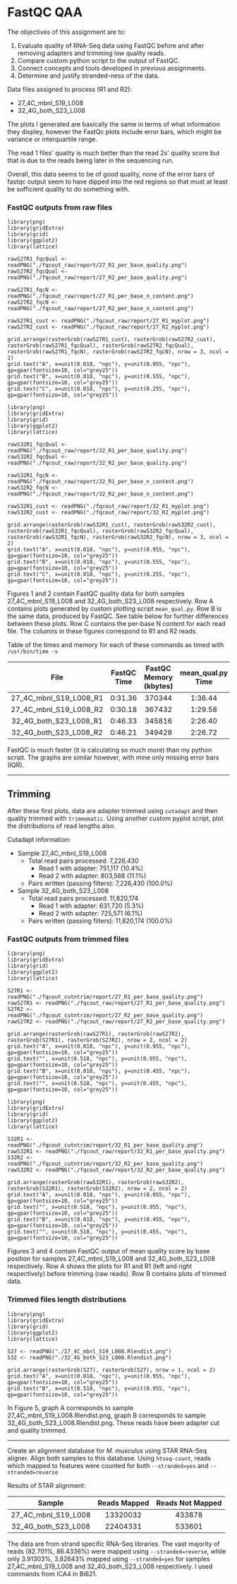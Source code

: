 # FastQC QAA 

The objectives of this assignment are to:
1. Evaluate quality of RNA-Seq data using FastQC before and after removing adapters and trimming low quality reads. 
2. Compare custom python script to the output of FastQC. 
3. Connect concepts and tools developed in previous assignments. 
4. Determine and justify stranded-ness of the data. 

Data files assigned to process (R1 and R2):
- 27_4C_mbnl_S19_L008	
- 32_4G_both_S23_L008

The plots I generated are basically the same in terms of what information they displey, however the FastQc plots include error bars, which might be variance or interquartile range. 

The read 1 files' quality is much better than the read 2s' quality score but that is due to the reads being later in the sequencing run.  

Overall, this data seems to be of good quality, none of the error bars of fastqc output seem to have dipped into the red regions so that must at least be sufficient quality to do something with.

### FastQC outputs from raw files 

```{r echo=FALSE, fig.width=8, fig.height=7.5, fig.cap="Fig. 1: Quality Report for 27_4C_mbnl_S19_L008"}
library(png)
library(gridExtra)
library(grid)
library(ggplot2)
library(lattice)

rawS27R1_fqcQual <- readPNG("./fqcout_raw/report/27_R1_per_base_quality.png")
rawS27R2_fqcQual <- readPNG("./fqcout_raw/report/27_R2_per_base_quality.png")

rawS27R1_fqcN <- readPNG("./fqcout_raw/report/27_R1_per_base_n_content.png")
rawS27R2_fqcN <- readPNG("./fqcout_raw/report/27_R2_per_base_n_content.png")

rawS27R1_cust <- readPNG("./fqcout_raw/report/27_R1_myplot.png")
rawS27R2_cust <- readPNG("./fqcout_raw/report/27_R2_myplot.png")

grid.arrange(rasterGrob(rawS27R1_cust), rasterGrob(rawS27R2_cust), rasterGrob(rawS27R1_fqcQual), rasterGrob(rawS27R2_fqcQual), rasterGrob(rawS27R1_fqcN), rasterGrob(rawS27R2_fqcN), nrow = 3, ncol = 2)
grid.text("A", x=unit(0.018, "npc"), y=unit(0.955, "npc"), gp=gpar(fontsize=10, col="grey25"))
grid.text("B", x=unit(0.018, "npc"), y=unit(0.555, "npc"), gp=gpar(fontsize=10, col="grey25"))
grid.text("C", x=unit(0.018, "npc"), y=unit(0.255, "npc"), gp=gpar(fontsize=10, col="grey25"))
```
```{r echo=FALSE, fig.width=8, fig.height=7.5, fig.cap="Fig. 2: Quality Report for 32_4G_both_S23_L008"}
library(png)
library(gridExtra)
library(grid)
library(ggplot2)
library(lattice)

rawS32R1_fqcQual <- readPNG("./fqcout_raw/report/32_R1_per_base_quality.png")
rawS32R2_fqcQual <- readPNG("./fqcout_raw/report/32_R2_per_base_quality.png")

rawS32R1_fqcN <- readPNG("./fqcout_raw/report/32_R1_per_base_n_content.png")
rawS32R2_fqcN <- readPNG("./fqcout_raw/report/32_R2_per_base_n_content.png")

rawS32R1_cust <- readPNG("./fqcout_raw/report/32_R1_myplot.png")
rawS32R2_cust <- readPNG("./fqcout_raw/report/32_R2_myplot.png")

grid.arrange(rasterGrob(rawS32R1_cust), rasterGrob(rawS32R2_cust), rasterGrob(rawS32R1_fqcQual), rasterGrob(rawS32R2_fqcQual), rasterGrob(rawS32R1_fqcN), rasterGrob(rawS32R2_fqcN), nrow = 3, ncol = 2)
grid.text("A", x=unit(0.018, "npc"), y=unit(0.955, "npc"), gp=gpar(fontsize=10, col="grey25"))
grid.text("B", x=unit(0.018, "npc"), y=unit(0.555, "npc"), gp=gpar(fontsize=10, col="grey25"))
grid.text("C", x=unit(0.018, "npc"), y=unit(0.255, "npc"), gp=gpar(fontsize=10, col="grey25"))

```
Figures 1 and 2 contain FastQC quality data for both samples 27_4C_mbnl_S19_L008 and 32_4G_both_S23_L008 respectively. 
Row A contains plots generated by custom plotting script `mean_qual.py`. Row B is the same data, produced by FastQC. See table below for further differences between these plots. 
Row C contains the per-base N content for each read file. The columns in these figures correspond to R1 and R2 reads. 

Table of the times and memory for each of these commands as timed with `/usr/bin/time -v`

| File | FastQC Time | FastQC Memory (kbytes)| mean_qual.py Time | mean_qual.py Memory (kbytes) |
| :---: 	| :---: 	| :---: 	| :---: | :---: |
| 27_4C_mbnl_S19_L008_R1 | 0:31.36 | 370344 | 1:36.44 | 65688 |
| 27_4C_mbnl_S19_L008_R2 | 0:30.18 | 367432 | 1:29.58 | 65612 |
| 32_4G_both_S23_L008_R1 | 0:46.33 | 345816 | 2:26.40 | 63568 |
| 32_4G_both_S23_L008_R2 | 0:46.21 | 349428 | 2:26.72 | 65540 |

<!-- Colons in the --- row specify column alignment -->

FastQC is much faster (it is calculating so much more) than my python script. The graphs are similar however, with mine only missing error bars (IQR).

---

## Trimming

After these first plots, data are adapter trimmed using `cutadapt` and then quality trimmed with `trimmomatic`. 
Using another custom pyplot script, plot the distributions of read lengths also. 

Cutadapt information: 
- Sample 27_4C_mbnl_S19_L008
  - Total read pairs processed:          7,226,430
    - Read 1 with adapter:                 751,117 (10.4%)
    - Read 2 with adapter:                 803,568 (11.1%)
  - Pairs written (passing filters):     7,226,430 (100.0%)
- Sample 32_4G_both_S23_L008
  - Total read pairs processed:         11,820,174
    - Read 1 with adapter:                 631,720 (5.3%)
    - Read 2 with adapter:                 725,571 (6.1%)
  - Pairs written (passing filters):    11,820,174 (100.0%)

### FastQC outputs from trimmed files 

```{r echo=FALSE, fig.width=8, fig.height=5, fig.cap="Fig. 3: Per Base Quality Score From FastQC"}
library(png)
library(gridExtra)
library(grid)
library(ggplot2)
library(lattice)

S27R1 <- readPNG("./fqcout_cutntrim/report/27_R1_per_base_quality.png")
rawS27R1 <- readPNG("./fqcout_raw/report/27_R1_per_base_quality.png")
S27R2 <- readPNG("./fqcout_cutntrim/report/27_R2_per_base_quality.png")
rawS27R2 <- readPNG("./fqcout_raw/report/27_R2_per_base_quality.png")

grid.arrange(rasterGrob(rawS27R1), rasterGrob(rawS27R2), rasterGrob(S27R1), rasterGrob(S27R2), nrow = 2, ncol = 2)
grid.text("A", x=unit(0.018, "npc"), y=unit(0.955, "npc"), gp=gpar(fontsize=10, col="grey25"))
grid.text("", x=unit(0.518, "npc"), y=unit(0.955, "npc"), gp=gpar(fontsize=10, col="grey25"))
grid.text("B", x=unit(0.018, "npc"), y=unit(0.455, "npc"), gp=gpar(fontsize=10, col="grey25"))
grid.text("", x=unit(0.518, "npc"), y=unit(0.455, "npc"), gp=gpar(fontsize=10, col="grey25"))
```

```{r echo=FALSE, fig.width=8, fig.height=5, fig.cap="Fig. 4: Per Base Quality Score From FastQC"}
library(png)
library(gridExtra)
library(grid)
library(ggplot2)
library(lattice)

S32R1 <- readPNG("./fqcout_cutntrim/report/32_R1_per_base_quality.png")
rawS32R1 <- readPNG("./fqcout_raw/report/32_R1_per_base_quality.png")
S32R2 <- readPNG("./fqcout_cutntrim/report/32_R2_per_base_quality.png")
rawS32R2 <- readPNG("./fqcout_raw/report/32_R2_per_base_quality.png")

grid.arrange(rasterGrob(rawS32R1), rasterGrob(rawS32R2), rasterGrob(S32R1), rasterGrob(S32R2), nrow = 2, ncol = 2)
grid.text("A", x=unit(0.018, "npc"), y=unit(0.955, "npc"), gp=gpar(fontsize=10, col="grey25"))
grid.text("", x=unit(0.518, "npc"), y=unit(0.955, "npc"), gp=gpar(fontsize=10, col="grey25"))
grid.text("B", x=unit(0.018, "npc"), y=unit(0.455, "npc"), gp=gpar(fontsize=10, col="grey25"))
grid.text("", x=unit(0.518, "npc"), y=unit(0.455, "npc"), gp=gpar(fontsize=10, col="grey25"))
```

Figures 3 and 4 contain FastQC output of mean quality score by base position for samples 27_4C_mbnl_S19_L008 and 32_4G_both_S23_L008 respectively. 
Row A shows the plots for R1 and R1 (left and right respectively) before trimming (raw reads). Row B contains plots of trimmed data.

### Trimmed files length distributions 

```{r echo=FALSE, fig.width=8, fig.height=2.5, fig.cap="Fig. 5: Read Length Distributions"}
library(png)
library(gridExtra)
library(grid)
library(ggplot2)
library(lattice)

S27 <- readPNG("./27_4C_mbnl_S19_L008.Rlendist.png")
S32 <- readPNG("./32_4G_both_S23_L008.Rlendist.png")

grid.arrange(rasterGrob(S27), rasterGrob(S27), nrow = 1, ncol = 2)
grid.text("A", x=unit(0.018, "npc"), y=unit(0.955, "npc"), gp=gpar(fontsize=10, col="grey25"))
grid.text("B", x=unit(0.518, "npc"), y=unit(0.955, "npc"), gp=gpar(fontsize=10, col="grey25"))
```

In Figure 5, graph A corresponds to sample 27_4C_mbnl_S19_L008.Rlendist.png, graph B corresponds to sample 32_4G_both_S23_L008.Rlendist.png. These reads have been adapter cut and quality trimmed. 

---

Create an alignment database for *M. musculus* using STAR RNA-Seq aligner. Align both samples to this database. Using `htseq-count`, reads which mapped to features were counted for both `--stranded=yes` and `--stranded=reverse`

Results of STAR alignment: 

| Sample | Reads Mapped | Reads Not Mapped | 
| :---: |:---: |:---: |
| 27_4C_mbnl_S19_L008 | 13320032 | 433878 | 
| 32_4G_both_S23_L008 | 22404331 | 533601 |

The data are from strand specific RNA-Seq libraries. The vast majority of reads (82.701%, 86.4336%) were mapped using `--stranded=reverse`, while only 3.91303%, 3.82643% mapped using `--stranded=yes` for samples 27_4C_mbnl_S19_L008 and 32_4G_both_S23_L008 respectively. I used commands from ICA4 in Bi621.
